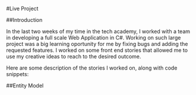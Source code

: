 #Live Project


##Introduction

In the last two weeks of my time in the tech academy, I worked with a team in developing a full scale Web Application in C#. Working on such large project was a big learning oportunity for me by fixing bugs and adding the requested features. I worked on some front end stories that allowed me to use my creative ideas to reach to the desired outcome. 

Here are some description of the stories I worked on, along with code snippets:

##Entity Model


